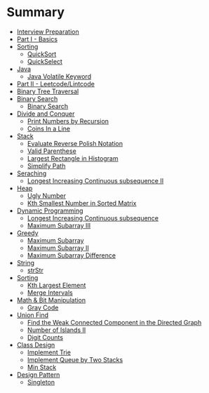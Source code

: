 # Summary

* [Interview Preparation](README.md)
* [Part I - Basics](part_i_basics/README.md)
* [Sorting]()
    * [QuickSort](part_i_basics/sort/quick_sort.md)
    * [QuickSelect](part_i_basics/sort/quick_select.md)
* [Java]()
    * [Java Volatile Keyword](part_i_basics/java/java_volatile_keyword.md)
* [Part II - Leetcode/Lintcode](part_ii_leetcode_lintcode/README.md)
* [Binary Tree Traversal](part_ii_leetcode_lintcode/binary_tree_traversal/README.md)
* [Binary Search]()
    * [Binary Search](part_ii_leetcode_lintcode/binary_search/binary_search.md)
* [Divide and Conquer]()
    * [Print Numbers by Recursion](part_ii_leetcode_lintcode/divide_and_conquer/print_numbers_by_recursion.md)
    * [Coins In a Line](part_ii_leetcode_lintcode/divide_and_conquer/coins_in_a_line.md)
* [Stack]()
    * [Evaluate Reverse Polish Notation](part_ii_leetcode_lintcode/stack/evaluate_reverse_polish_notation.md)
    * [Valid Parenthese](part_ii_leetcode_lintcode/stack/valid_parenthese.md)
    * [Largest Rectangle in Histogram](part_ii_leetcode_lintcode/stack/largest_rectangle_in_histogram.md)
    * [Simplify Path](part_ii_leetcode_lintcode/stack/simplify_path.md)
* [Seraching]()
    * [Longest Increasing Continuous subsequence II](part_ii_leetcode_lintcode/searching/longest_increasing_continuous_subsequence_ii.md)
* [Heap]()
    * [Ugly Number](part_ii_leetcode_lintcode/heap/ugly_number.md)
    * [Kth Smallest Number in Sorted Matrix](part_ii_leetcode_lintcode/heap/kth_smallest_number_in_sorted_matrix.md)
* [Dynamic Programming]()
    * [Longest Increasing Continuous subsequence](part_ii_leetcode_lintcode/dp/longest_increasing_continuous_subsequence.md)
    * [Maximum Subarray III](part_ii_leetcode_lintcode/dp/maximum_subarray_iii.md)
* [Greedy]()
    * [Maximum Subarray](part_ii_leetcode_lintcode/greedy/maximum_subarray.md)
    * [Maximum Subarray II](part_ii_leetcode_lintcode/greedy/maximum_subarray_ii.md)
    * [Maximum Subarray Difference](part_ii_leetcode_lintcode/greedy/maximum_subarray_difference.md)
* [String]()
    * [strStr](part_ii_leetcode_lintcode/string/str_str.md)
* [Sorting]()
    * [Kth Largest Element](part_ii_leetcode_lintcode/sort/kth_largest_element.md)
    * [Merge Intervals](part_ii_leetcode_lintcode/sort/merge_intervals.md)
* [Math & Bit Manipulation]()
    * [Gray Code](part_ii_leetcode_lintcode/math_and_bit_manipulation/gray_code.md)
* [Union Find](part_ii_leetcode_lintcode/union_find/README.md)
    * [Find the Weak Connected Component in the Directed Graph](part_ii_leetcode_lintcode/union_find/find_the_weak_connected_component_in_the_directed_graph.md)
    * [Number of Islands II](part_ii_leetcode_lintcode/union_find/number_of_islands_ii.md)
    * [Digit Counts](part_ii_leetcode_lintcode/math_and_bit_manipulation/digit_counts.md)
* [Class Design]()
    * [Implement Trie](part_ii_leetcode_lintcode/class_design/implement_trie.md)
    * [Implement Queue by Two Stacks](part_ii_leetcode_lintcode/class_design/implement_queue_by_two_stacks.md)
    * [Min Stack](part_ii_leetcode_lintcode/class_design/min_stack.md)
* [Design Pattern]()
    * [Singleton](part_ii_leetcode_lintcode/design_pattern/singleton.md)
